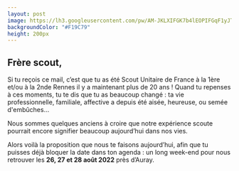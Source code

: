 ```yaml
---
layout: post
image: https://lh3.googleusercontent.com/pw/AM-JKLXIFGK7b4lEOPIFGqF1yJTfi7zBJwLOg1VHIC1-rbNMYQk2v11slsS-vAfs8LDjpcN73cXDP7JYfpLnRMOHVte0hBXDPgzHSd0Pxsw80CvOGjvFiUlR54KEgZVCRqzlu5_6NhU5EfDNv6a69mMPt50=w1652-h1101-no?authuser=0
backgroundColor: "#F19C79"
height: 200px
---
```


## **Frère scout,**

Si tu reçois ce mail, c’est que tu as été Scout Unitaire de France à la 1ère et/ou à la 2nde Rennes il y a maintenant plus de 20 ans ! Quand tu repenses à ces moments, tu te dis que tu as beaucoup changé : ta vie professionnelle, familiale, affective a depuis été aisée, heureuse, ou semée d'embûches…

Nous sommes quelques anciens à croire que notre expérience scoute pourrait encore signifier beaucoup aujourd’hui dans nos vies.

Alors voilà la proposition que nous te faisons aujourd’hui, afin que tu puisses déjà bloquer la date dans ton agenda : un long week-end pour nous retrouver les **26, 27 et 28 août 2022** près d’Auray. 